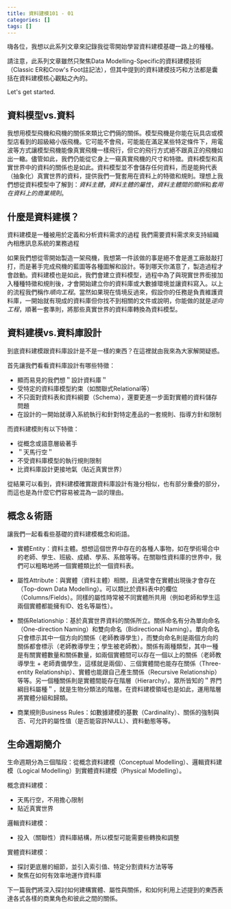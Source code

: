 ```yaml
---
title: 資料建模101 - 01
categories: []
tags: []
---
```


嗨各位，我想以此系列文章來記錄我從零開始學習資料建模基礎一路上的種種。

請注意，此系列文章雖然只聚焦Data Modelling-Specific的資料建模技術（Classic ER和Crow's Foot註記法），但其中提到的資料建模技巧和方法都是囊括在資料建模核心觀點之內的。

Let's get started.


## 資料模型vs.資料
我想用模型飛機和飛機的關係來類比它們倆的關係。模型飛機是你能在玩具店或模型店看到的超級縮小版飛機。它可能不會飛，可能能在滿足某些特定條件下，用電波等方式讓模型飛機能像真實飛機一樣飛行，但它的飛行方式絕不跟真正的飛機如出一轍。儘管如此，我們仍能從它身上一窺真實飛機的尺寸和特徵。資料模型和真實世界中的資料的關係也是如此。資料模型並不會儲存任何資料，而是能夠代表（抽象化）真實世界的資料，提供我們一覽套用在資料上的特徵和規則。理想上我們想從資料模型中了解到：*資料主體*，*資料主體的屬性*，*資料主體間的關係*和*套用在資料上的商業規則*。

## 什麼是資料建模？
資料建模是一種被用於定義和分析資料需求的過程
我們需要資料需求來支持組織內相應訊息系統的業務過程

如果我們想從零開始製造一架飛機，我想第一件該做的事是絕不會是進工廠敲敲打打，而是著手完成飛機的藍圖等各種圖解和設計。等到哪天你滿意了，製造過程才會啟動。資料建模也是如此，我們會建立資料模型，過程中為了與現實世界銜接加入種種特徵和規則後，才會開始建立你的資料庫或大數據環境並讓資料寫入。以上的流程我們稱作*順向工程*。當然如果現在情境反過來，假設你的任務是負責維護資料庫，一開始就有現成的資料庫但你找不到相關的文件或說明，你能做的就是*逆向工程*，順著一套準則，將那些真實世界的資料庫轉換為資料模型。

## 資料建模vs.資料庫設計
到底資料建模跟資料庫設計是不是一樣的東西？在這裡就由我來為大家解開疑惑。

首先讓我們看看資料庫設計有哪些特徵：
- 顯而易見的我們想＂設計資料庫＂
- 受特定的資料庫模型約束（如關聯式Relational等）
- 不只面對資料表和資料綱要（Schema），還要更進一步面對實體的資料儲存問題
- 在設計的一開始就導入系統執行和針對特定產品的一套規則、指導方針和限制

而資料建模則有以下特徵：
- 從概念或語意層級著手
- ＂天馬行空＂
- 不受資料庫模型的執行規則限制
- 比資料庫設計更接地氣（貼近真實世界）

從結果可以看到，資料建模確實跟資料庫設計有幾分相似，也有部分重疊的部分，而這也是為什麼它們容易被混為一談的理由。

## 概念＆術語
讓我們一起看看些基礎的資料建模概念和術語。

- 實體Entity：資料主體。想想這個世界中存在的各種人事物，如在學術場合中的老師、學生、班級、成績、學系、系館等等。在關聯性資料庫的世界中，我們可以粗略地將一個實體類比於一個資料表。

- 屬性Attribute：與實體（資料主體）相關，且通常會在實體出現後才會存在（Top-down Data Modelling）。可以類比於資料表中的欄位（Columns/Fields）。同樣的屬性時常被不同實體所共用（例如老師和學生這兩個實體都能擁有ID、姓名等屬性）。

- 關係Relationship：基於真實世界資料的關係所立。關係命名有分為單向命名（One-direction Naming）和雙向命名（Bidirectional Naming）。單向命名只會標示其中一個方向的關係（老師教導學生），而雙向命名則是兩個方向的關係都會標示（老師教導學生；學生被老師教）。關係有兩種類型，其中一種是有關實體數量和關係數量，如兩個實體間可以存在一個以上的關係（老師教導學生 + 老師責備學生，這樣就是兩個）、三個實體間也能存在關係（Three-entity Relationship）、實體也能跟自己產生關係（Recursive Relationship）等等。另一個種關係則是實體間能存在階層（Hierarchy）。眾所皆知的＂界門綱目科屬種＂，就是生物分類法的階層。在資料建模領域也是如此，運用階層將實體分組和歸類。

- 商業規則Business Rules：如數據建模的基數（Cardinality）、關係的強制與否、可允許的屬性值（是否能容許NULL）、資料動態等等。

## 生命週期簡介
生命週期分為三個階段：從概念資料建模（Conceptual Modelling）、邏輯資料建模（Logical Modelling）到實體資料建模（Physical Modelling）。

概念資料建模：
- 天馬行空，不用擔心限制
- 貼近真實世界

邏輯資料建模：
- 投入（關聯性）資料庫結構，所以模型可能需要些轉換和調整

實體資料建模：
- 探討更底層的細節，並引入索引值、特定分割資料方法等等
- 聚焦在如何有效率地運作資料庫


下一篇我們將深入探討如何建構實體、屬性與關係，和如何利用上述提到的東西表達各式各樣的商業角色和彼此之間的關係。

<!-- ## 交互型資料建模vs.分析型資料建模
交互型資料建模（Transactional Data Modelling）：
- 概念階段 => 反映真實世界
- 邏輯階段（關聯性）=> 資料正規化和有意的資料去正規化
- 邏輯階段（非關聯性）=> NoSQL（非關聯性資料庫）、OODBMS（物件資料庫管理系統）等

分析型（如資料倉儲）資料建模（Transactional Data Modelling）：
- 概念階段 => 有維度的（Dimensional），代表有很多限制會套用在模型上
- 邏輯階段（關聯性）=> 根據參考規範使用事實表（Fact Table）和維度表（Dimensional Table）
- 邏輯階段（非關聯性）=>  -->

<!-- ## 註記法
Classic ER
Crow's Foot -->
